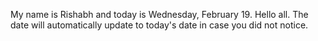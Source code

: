 My name is Rishabh and today is Wednesday, February 19. Hello all. The date will automatically update to today's date in case you did not notice.
